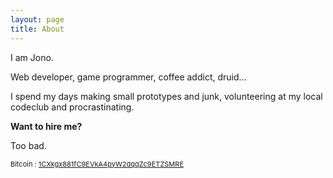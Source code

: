 ```yaml
---
layout: page
title: About
---
```


I am Jono.

Web developer, game programmer, coffee addict, druid...

I spend my days making small prototypes and junk, volunteering at my local codeclub and procrastinating.

**Want to hire me?**

Too bad.

<span style="font-size:11px">Bitcoin : <a href="bitcoin:1CXkgx881fC9EVkA4pyW2dqqZc9ETZSMRE?label=Jono%20says%20thanks!">1CXkgx881fC9EVkA4pyW2dqqZc9ETZSMRE</a></span>
